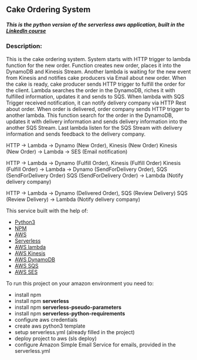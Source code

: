 ## Cake Ordering System

##### This is the python version of the serverless aws application, built in the [LinkedIn course](https://www.linkedin.com/learning-login/share?forceAccount=false&redirect=https%3A%2F%2Fwww.linkedin.com%2Flearning%2Faws-for-developers-data-driven-serverless-applications-with-kinesis%3Ftrk%3Dshare_ent_url%26shareId%3DiP%252BBsrDHS1uD2iNJ9F5bwQ%253D%253D&account=2113185)

### Description:
This is the cake ordering system. System starts with HTTP trigger to lambda function for the new order. 
Function creates new order, places it into the DynamoDB and Kinesis Stream.
Another lambda is waiting for the new event from Kinesis and notifies cake producers via Email about new order.
When the cake is ready, cake producer sends HTTP trigger to fulfill the order for the client. Lambda searches the order in the DynamoDB,
riches it with fulfilled information, updates it and sends to SQS. 
When lambda with SQS Trigger received notification, it can notify delivery company via HTTP Rest about order.
When order is delivered, order company sends HTTP trigger to another lambda. This function search for the order in the DynamoDB,
updates it with delivery information and sends delivery information into the another SQS Stream.
Last lambda listen for the SQS Stream with delivery information and sends feedback to the delivery company.

HTTP -> Lambda -> Dynamo (New Order), Kinesis (New Order)
Kinesis (New Order) -> Lambda -> SES (Email notification)

HTTP -> Lambda -> Dynamo (Fulfill Order), Kinesis (Fulfill Order)
Kinesis (Fulfill Order) -> Lambda -> Dynamo (SendForDelivery Order), SQS (SendForDelivery Order)
SQS (SendForDelivery Order) -> Lambda (Notify delivery company)

HTTP -> Lambda -> Dynamo (Delivered Order), SQS (Review Delivery)
SQS (Review Delivery) -> Lambda (Notify delivery company) 

This service built with the help of:
- [Python3](https://www.python.org/downloads/)
- [NPM](https://www.npmjs.com/get-npm)
- [AWS](https://aws.amazon.com/)
- [Serverless](https://www.serverless.com/)
- [AWS lambda](https://aws.amazon.com/ru/lambda/)
- [AWS Kinesis](https://aws.amazon.com/ru/kinesis/)
- [AWS DynamoDB](https://aws.amazon.com/ru/dynamodb/)
- [AWS SQS](https://aws.amazon.com/ru/sqs/)
- [AWS SES](https://aws.amazon.com/ru/ses/)

To run this project on your amazon environment you need to:
- install npm
- install npm **serverless**
- install npm **serverless-pseudo-parameters**
- install npm **serverless-python-requirements**
- configure aws credentials
- create aws python3 template
- setup serverless.yml (already filled in the project)
- deploy project to aws (sls deploy)
- configure Amazon Simple Email Service for emails, provided in the serverless.yml 

